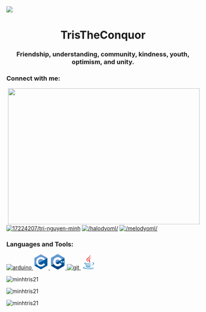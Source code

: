 <img align="" src ="https://wallpaperaccess.com/full/2471393.gif"/>
<h1 align="center"> TrisTheConquor</h1>
<h3 align="center">Friendship, understanding, community, kindness, youth, optimism, and unity.</h3>


<h3 align="left">Connect with me:</h3>
<p align="left">
<img align="right" src="https://i.pinimg.com/originals/e4/26/70/e426702edf874b181aced1e2fa5c6cde.gif" width = "500" height = "355"/>
<a href="https://stackoverflow.com/users/17224207/tri-nguyen-minh" target="blank"><img align="center" src="https://raw.githubusercontent.com/rahuldkjain/github-profile-readme-generator/master/src/images/icons/Social/stack-overflow.svg" alt="17224207/tri-nguyen-minh" height="30" width="40" /></a>
<a href="https://fb.com//halodyoml/" target="blank"><img align="center" src="https://raw.githubusercontent.com/rahuldkjain/github-profile-readme-generator/master/src/images/icons/Social/facebook.svg" alt="/halodyoml/" height="30" width="40" /></a>
<a href="https://instagram.com//melodyoml/" target="blank"><img align="center" src="https://raw.githubusercontent.com/rahuldkjain/github-profile-readme-generator/master/src/images/icons/Social/instagram.svg" alt="/melodyoml/" height="30" width="40" /></a>
</p>

<h3 align="left">Languages and Tools:</h3>
<p align="left"> <a href="https://www.arduino.cc/" target="_blank" rel="noreferrer"> <img src="https://cdn.worldvectorlogo.com/logos/arduino-1.svg" alt="arduino" width="40" height="40"/> </a> <a href="https://www.cprogramming.com/" target="_blank" rel="noreferrer"> <img src="https://raw.githubusercontent.com/devicons/devicon/master/icons/c/c-original.svg" alt="c" width="40" height="40"/> </a> <a href="https://www.w3schools.com/cpp/" target="_blank" rel="noreferrer"> <img src="https://raw.githubusercontent.com/devicons/devicon/master/icons/cplusplus/cplusplus-original.svg" alt="cplusplus" width="40" height="40"/> </a> <a href="https://git-scm.com/" target="_blank" rel="noreferrer"> <img src="https://www.vectorlogo.zone/logos/git-scm/git-scm-icon.svg" alt="git" width="40" height="40"/> </a> <a href="https://www.java.com" target="_blank" rel="noreferrer"> <img src="https://raw.githubusercontent.com/devicons/devicon/master/icons/java/java-original.svg" alt="java" width="40" height="40"/> </a> </p><p>
  <img src="https://github-readme-stats.vercel.app/api/top-langs?username=minhtris21&show_icons=true&theme=dracula&locale=en&layout=compact" alt="minhtris21" width ="425"/></p>


<img  src="https://github-readme-stats.vercel.app/api?username=minhtris21&show_icons=true&theme=dracula&locale=en" alt="minhtris21" width = "1012"/></p>

<p><img  src="https://github-readme-streak-stats.herokuapp.com/?user=minhtris21&theme=dark" alt="minhtris21" width = "1012"/></p>

